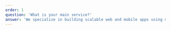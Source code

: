 ```yaml
---
order: 1
question: 'What is your main service?'
answer: 'We specialize in building scalable web and mobile apps using modern technologies like React and Next.js.'
---
```

